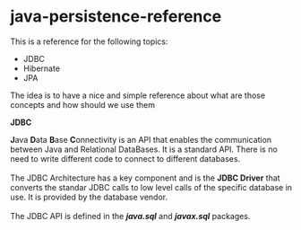# java-persistence-reference

This is a reference for the following topics:
* JDBC
* Hibernate
* JPA

The idea is to have a nice and simple reference about what are those concepts and how should we use them

**JDBC** 

**J**ava **D**ata **B**ase **C**onnectivity is an API that enables the communication between Java and Relational DataBases. It is a standard API. There is no need to write different code to connect to different databases.<br /><br />
The JDBC Architecture has a key component and is the **JDBC Driver** that converts the standar JDBC calls to low level calls of the specific database in use. It is provided by the database vendor.<br /><br />
The JDBC API is defined in the ***java.sql*** and ***javax.sql*** packages.

